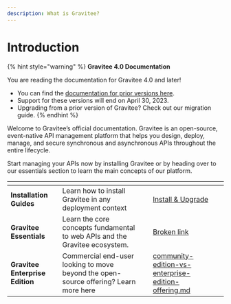 ```yaml
---
description: What is Gravitee?
---
```


# Introduction

{% hint style="warning" %}
**Gravitee 4.0 Documentation**

You are reading the documentation for Gravitee 4.0 and later!&#x20;

* You can find the [documentation for prior versions here](https://docs.gravitee.io/).&#x20;
* Support for these versions will end on April 30, 2023.
* Upgrading from a prior version of Gravitee? Check out our migration guide.
{% endhint %}

Welcome to Gravitee’s official documentation. Gravitee is an open-source, event-native API management platform that helps you design, deploy, manage, and secure synchronous and asynchronous APIs throughout the entire lifecycle.&#x20;

Start managing your APIs now by installing Gravitee or by heading over to our essentials section to learn the main concepts of our platform.&#x20;

<table data-view="cards"><thead><tr><th></th><th></th><th></th><th data-hidden data-card-target data-type="content-ref"></th><th data-hidden data-card-cover data-type="files"></th></tr></thead><tbody><tr><td><strong>Installation Guides</strong></td><td>Learn how to install Gravitee in any deployment context</td><td></td><td><a href="https://app.gitbook.com/s/ZOkrVhrgwaygGUoFNHRF/getting-started/install-and-upgrade">Install &#x26; Upgrade</a></td><td></td></tr><tr><td><strong>Gravitee Essentials</strong></td><td>Learn the core concepts fundamental to web APIs and the Gravitee ecosystem.</td><td></td><td><a href="broken-reference">Broken link</a></td><td></td></tr><tr><td><strong>Gravitee Enterprise Edition</strong></td><td>Commercial end-user looking to move beyond the open-source offering? Learn more here</td><td></td><td><a href="community-edition-vs-enterprise-edition-offering.md">community-edition-vs-enterprise-edition-offering.md</a></td><td></td></tr></tbody></table>

